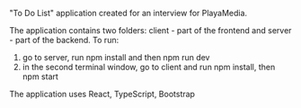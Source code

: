 "To Do List" application created for an interview for PlayaMedia.

The application contains two folders: client - part of the frontend and server - part of the backend. To run:
1) go to server, run npm install and then npm run dev
2) in the second terminal window, go to client and run npm install, then npm start


The application uses React, TypeScript, Bootstrap
